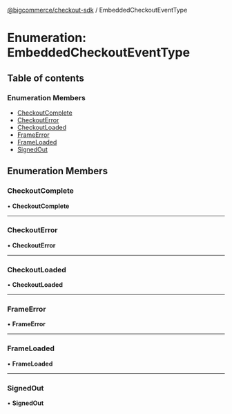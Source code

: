 [@bigcommerce/checkout-sdk](../README.md) / EmbeddedCheckoutEventType

# Enumeration: EmbeddedCheckoutEventType

## Table of contents

### Enumeration Members

- [CheckoutComplete](EmbeddedCheckoutEventType.md#checkoutcomplete)
- [CheckoutError](EmbeddedCheckoutEventType.md#checkouterror)
- [CheckoutLoaded](EmbeddedCheckoutEventType.md#checkoutloaded)
- [FrameError](EmbeddedCheckoutEventType.md#frameerror)
- [FrameLoaded](EmbeddedCheckoutEventType.md#frameloaded)
- [SignedOut](EmbeddedCheckoutEventType.md#signedout)

## Enumeration Members

### CheckoutComplete

• **CheckoutComplete**

___

### CheckoutError

• **CheckoutError**

___

### CheckoutLoaded

• **CheckoutLoaded**

___

### FrameError

• **FrameError**

___

### FrameLoaded

• **FrameLoaded**

___

### SignedOut

• **SignedOut**
